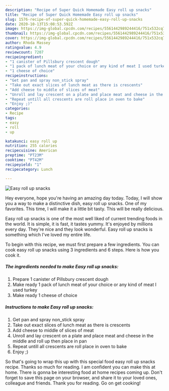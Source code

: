 ```yaml
---
description: "Recipe of Super Quick Homemade Easy roll up snacks"
title: "Recipe of Super Quick Homemade Easy roll up snacks"
slug: 1576-recipe-of-super-quick-homemade-easy-roll-up-snacks
date: 2020-10-13T15:08:53.592Z
image: https://img-global.cpcdn.com/recipes/5561442989244416/751x532cq70/easy-roll-up-snacks-recipe-main-photo.jpg
thumbnail: https://img-global.cpcdn.com/recipes/5561442989244416/751x532cq70/easy-roll-up-snacks-recipe-main-photo.jpg
cover: https://img-global.cpcdn.com/recipes/5561442989244416/751x532cq70/easy-roll-up-snacks-recipe-main-photo.jpg
author: Rhoda Massey
ratingvalue: 4.9
reviewcount: 7207
recipeingredient:
- "1 canister of Pillsbury crescent dough"
- "1 pack of lunch meat of your choice or any kind of meat I used turkey"
- "1 cheese of choice"
recipeinstructions:
- "Get pan and spray non_stick spray"
- "Take out exact slices of lunch meat as there is crescents"
- "Add cheese to middle of slices of meat"
- "Unroll and lay crescent on a plate and place meat and cheese in the middle and roll up then place in pan"
- "Repeat untill all crescents are roll place in oven to bake"
- "Enjoy ;)"
categories:
- Recipe
tags:
- easy
- roll
- up

katakunci: easy roll up 
nutrition: 255 calories
recipecuisine: American
preptime: "PT23M"
cooktime: "PT42M"
recipeyield: "1"
recipecategory: Lunch

---
```



![Easy roll up snacks](https://img-global.cpcdn.com/recipes/5561442989244416/751x532cq70/easy-roll-up-snacks-recipe-main-photo.jpg)

Hey everyone, hope you're having an amazing day today. Today, I will show you a way to make a distinctive dish, easy roll up snacks. One of my favorites. This time, I will make it a little bit tasty. This will be really delicious.



Easy roll up snacks is one of the most well liked of current trending foods in the world. It is simple, it is fast, it tastes yummy. It's enjoyed by millions every day. They're nice and they look wonderful. Easy roll up snacks is something which I've loved my entire life.


To begin with this recipe, we must first prepare a few ingredients. You can cook easy roll up snacks using 3 ingredients and 6 steps. Here is how you cook it.

<!--inarticleads1-->

##### The ingredients needed to make Easy roll up snacks:

1. Prepare 1 canister of Pillsbury crescent dough
1. Make ready 1 pack of lunch meat of your choice or any kind of meat I used turkey
1. Make ready 1 cheese of choice




<!--inarticleads2-->

##### Instructions to make Easy roll up snacks:

1. Get pan and spray non_stick spray
1. Take out exact slices of lunch meat as there is crescents
1. Add cheese to middle of slices of meat
1. Unroll and lay crescent on a plate and place meat and cheese in the middle and roll up then place in pan
1. Repeat untill all crescents are roll place in oven to bake
1. Enjoy ;)




So that's going to wrap this up with this special food easy roll up snacks recipe. Thanks so much for reading. I am confident you can make this at home. There is gonna be interesting food at home recipes coming up. Don't forget to save this page on your browser, and share it to your loved ones, colleague and friends. Thank you for reading. Go on get cooking!
